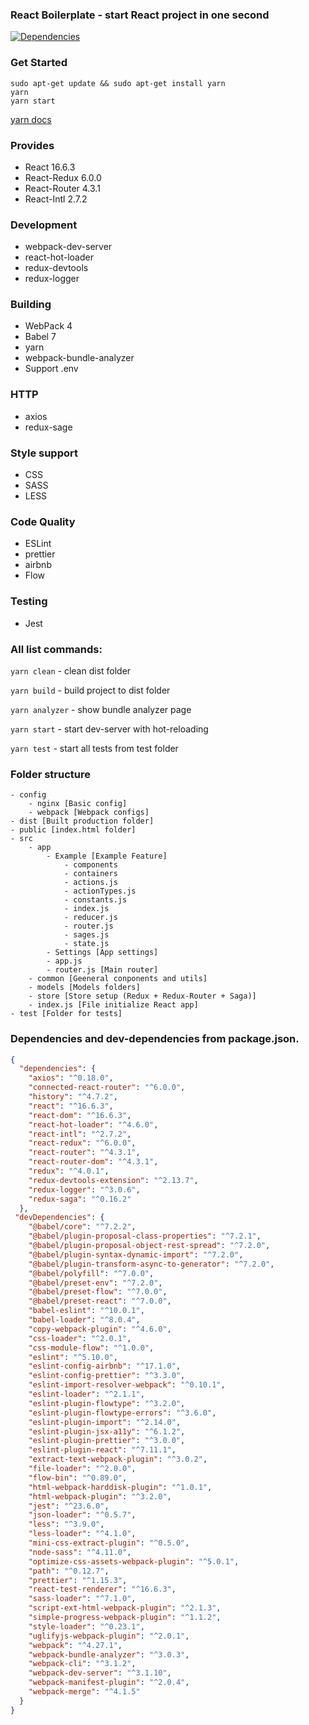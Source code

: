 ### React Boilerplate - start React project in one second

[![Dependencies](https://david-dm.org/Serhii-Boiko/react-boilerplate.svg)](https://Serhii-Boiko/react-boilerplate/)

### Get Started
    sudo apt-get update && sudo apt-get install yarn
    yarn
    yarn start
    
[yarn docs](https://yarnpkg.com/lang/en/docs/install/)
        
### Provides
- React 16.6.3
- React-Redux 6.0.0
- React-Router 4.3.1
- React-Intl 2.7.2

### Development
- webpack-dev-server
- react-hot-loader
- redux-devtools
- redux-logger

### Building
- WebPack 4
- Babel 7
- yarn
- webpack-bundle-analyzer
- Support .env 

### HTTP
- axios
- redux-sage 

### Style support
- CSS
- SASS
- LESS


### Code Quality
- ESLint
- prettier
- airbnb
- Flow

### Testing
- Jest


### All list commands:
   `yarn clean` - clean dist folder
    
   `yarn build` - build project to dist folder
   
   `yarn analyzer` - show bundle analyzer page 
   
   `yarn start` - start dev-server with hot-reloading
   
   `yarn test` - start all tests from test folder

### Folder structure
    - config
        - nginx [Basic config]
        - webpack [Webpack configs]
    - dist [Built production folder]
    - public [index.html folder]
    - src
        - app
            - Example [Example Feature]
                - components
                - containers
                - actions.js
                - actionTypes.js
                - constants.js
                - index.js
                - reducer.js
                - router.js
                - sages.js
                - state.js
            - Settings [App settings]
            - app.js
            - router.js [Main router]
        - common [Geeneral conponents and utils]
        - models [Models folders]
        - store [Store setup (Redux + Redux-Router + Saga)]
        - index.js [File initialize React app]
    - test [Folder for tests]

### Dependencies and dev-dependencies from package.json.
```json
{
  "dependencies": {
    "axios": "^0.18.0",
    "connected-react-router": "^6.0.0",
    "history": "^4.7.2",
    "react": "^16.6.3",
    "react-dom": "^16.6.3",
    "react-hot-loader": "^4.6.0",
    "react-intl": "^2.7.2",
    "react-redux": "^6.0.0",
    "react-router": "^4.3.1",
    "react-router-dom": "^4.3.1",
    "redux": "^4.0.1",
    "redux-devtools-extension": "^2.13.7",
    "redux-logger": "^3.0.6",
    "redux-saga": "^0.16.2"
  },
 "devDependencies": {
    "@babel/core": "^7.2.2",
    "@babel/plugin-proposal-class-properties": "^7.2.1",
    "@babel/plugin-proposal-object-rest-spread": "^7.2.0",
    "@babel/plugin-syntax-dynamic-import": "^7.2.0",
    "@babel/plugin-transform-async-to-generator": "^7.2.0",
    "@babel/polyfill": "^7.0.0",
    "@babel/preset-env": "^7.2.0",
    "@babel/preset-flow": "^7.0.0",
    "@babel/preset-react": "^7.0.0",
    "babel-eslint": "^10.0.1",
    "babel-loader": "^8.0.4",
    "copy-webpack-plugin": "^4.6.0",
    "css-loader": "^2.0.1",
    "css-module-flow": "^1.0.0",
    "eslint": "^5.10.0",
    "eslint-config-airbnb": "^17.1.0",
    "eslint-config-prettier": "^3.3.0",
    "eslint-import-resolver-webpack": "^0.10.1",
    "eslint-loader": "^2.1.1",
    "eslint-plugin-flowtype": "^3.2.0",
    "eslint-plugin-flowtype-errors": "^3.6.0",
    "eslint-plugin-import": "^2.14.0",
    "eslint-plugin-jsx-a11y": "^6.1.2",
    "eslint-plugin-prettier": "^3.0.0",
    "eslint-plugin-react": "^7.11.1",
    "extract-text-webpack-plugin": "^3.0.2",
    "file-loader": "^2.0.0",
    "flow-bin": "^0.89.0",
    "html-webpack-harddisk-plugin": "^1.0.1",
    "html-webpack-plugin": "^3.2.0",
    "jest": "^23.6.0",
    "json-loader": "^0.5.7",
    "less": "^3.9.0",
    "less-loader": "^4.1.0",
    "mini-css-extract-plugin": "^0.5.0",
    "node-sass": "^4.11.0",
    "optimize-css-assets-webpack-plugin": "^5.0.1",
    "path": "^0.12.7",
    "prettier": "^1.15.3",
    "react-test-renderer": "^16.6.3",
    "sass-loader": "^7.1.0",
    "script-ext-html-webpack-plugin": "^2.1.3",
    "simple-progress-webpack-plugin": "^1.1.2",
    "style-loader": "^0.23.1",
    "uglifyjs-webpack-plugin": "^2.0.1",
    "webpack": "^4.27.1",
    "webpack-bundle-analyzer": "^3.0.3",
    "webpack-cli": "^3.1.2",
    "webpack-dev-server": "^3.1.10",
    "webpack-manifest-plugin": "^2.0.4",
    "webpack-merge": "^4.1.5"
  }
}
```
